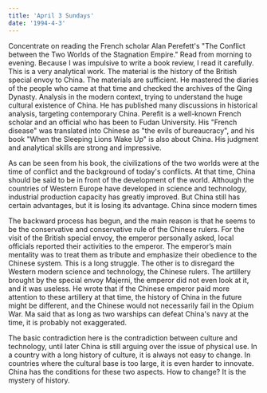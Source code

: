 ```yaml
---
title: 'April 3 Sundays'
date: '1994-4-3'
---
```


Concentrate on reading the French scholar Alan Perefett's "The Conflict between the Two Worlds of the Stagnation Empire." Read from morning to evening. Because I was impulsive to write a book review, I read it carefully. This is a very analytical work. The material is the history of the British special envoy to China. The materials are sufficient. He mastered the diaries of the people who came at that time and checked the archives of the Qing Dynasty. Analysis in the modern context, trying to understand the huge cultural existence of China. He has published many discussions in historical analysis, targeting contemporary China. Perefit is a well-known French scholar and an official who has been to Fudan University. His "French disease" was translated into Chinese as "the evils of bureaucracy", and his book "When the Sleeping Lions Wake Up" is also about China. His judgment and analytical skills are strong and impressive.

As can be seen from his book, the civilizations of the two worlds were at the time of conflict and the background of today's conflicts. At that time, China should be said to be in front of the development of the world. Although the countries of Western Europe have developed in science and technology, industrial production capacity has greatly improved. But China still has certain advantages, but it is losing its advantage. China since modern times

The backward process has begun, and the main reason is that he seems to be the conservative and conservative rule of the Chinese rulers. For the visit of the British special envoy, the emperor personally asked, local officials reported their activities to the emperor. The emperor’s main mentality was to treat them as tribute and emphasize their obedience to the Chinese system. This is a long struggle. The other is to disregard the Western modern science and technology, the Chinese rulers. The artillery brought by the special envoy Majerni, the emperor did not even look at it, and it was useless. He wrote that if the Chinese emperor paid more attention to these artillery at that time, the history of China in the future might be different, and the Chinese would not necessarily fail in the Opium War. Ma said that as long as two warships can defeat China's navy at the time, it is probably not exaggerated.

The basic contradiction here is the contradiction between culture and technology, until later China is still arguing over the issue of physical use. In a country with a long history of culture, it is always not easy to change. In countries where the cultural base is too large, it is even harder to innovate. China has the conditions for these two aspects. How to change? It is the mystery of history.

